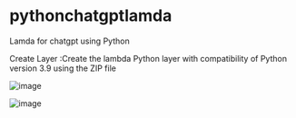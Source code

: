 # pythonchatgptlamda
Lamda for chatgpt using Python

Create Layer :Create the lambda Python layer with compatibility of Python version 3.9 using the ZIP file

![image](https://github.com/Kriengg/pythonchatgptlamda/assets/6264991/467f37ff-f00b-4b62-b2aa-1d83277d9544)




![image](https://github.com/Kriengg/pythonchatgptlamda/assets/6264991/bcc8f40b-ba5b-4637-9916-437d9084aa96)

